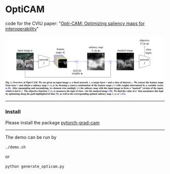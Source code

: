# OptiCAM
code for the CVIU paper: "[Opti-CAM: Optimizing saliency maps for interoperability](https://www.sciencedirect.com/science/article/pii/S1077314224001826)"

![opti](figures/opti.png)
______
### Install
Please install the package [pytorch-grad-cam](https://github.com/jacobgil/pytorch-grad-cam)

__________
The demo can be run by
```
./demo.sh
```
or
```
python generate_opticam.py
```

